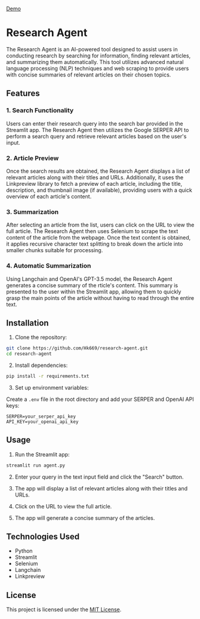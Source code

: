 [Demo](assets/demo.mp4)

# Research Agent

The Research Agent is an AI-powered tool designed to assist users in conducting research by 
searching for information, finding relevant articles, and summarizing them automatically. This tool 
utilizes advanced natural language processing (NLP) techniques and web scraping to provide users 
with concise summaries of relevant articles on their chosen topics.


## Features

### 1. Search Functionality
Users can enter their research query into the search bar provided in the Streamlit app. The Research 
Agent then utilizes the Google SERPER API to perform a search query and retrieve relevant articles 
based on the user's input.

### 2. Article Preview
Once the search results are obtained, the Research Agent displays a list of relevant articles along 
with their titles and URLs. Additionally, it uses the Linkpreview library to fetch a preview of each 
article, including the title, description, and thumbnail image (if available), providing users with 
a quick overview of each article's content.

### 3. Summarization
After selecting an article from the list, users can click on the URL to view the full article. The 
Research Agent then uses Selenium to scrape the text content of the article from the webpage. Once 
the text content is obtained, it applies recursive character text splitting to break down the 
article into smaller chunks suitable for processing.

### 4. Automatic Summarization
Using Langchain and OpenAI's GPT-3.5 model, the Research Agent generates a concise summary of the 
rticle's content. This summary is presented to the user within the Streamlit app, allowing them to 
quickly grasp the main points of the article without having to read through the entire text.

## Installation

1. Clone the repository:

```bash
git clone https://github.com/Hk669/research-agent.git
cd research-agent
```

2. Install dependencies:

```bash
pip install -r requirements.txt
```

3. Set up environment variables:

Create a `.env` file in the root directory and add your SERPER and OpenAI API keys:

```
SERPER=your_serper_api_key
API_KEY=your_openai_api_key
```

## Usage

1. Run the Streamlit app:

```bash
streamlit run agent.py
```

2. Enter your query in the text input field and click the "Search" button.

3. The app will display a list of relevant articles along with their titles and URLs.

4. Click on the URL to view the full article.

5. The app will generate a concise summary of the articles.

## Technologies Used

- Python
- Streamlit
- Selenium
- Langchain
- Linkpreview


## License

This project is licensed under the [MIT License](LICENSE).
